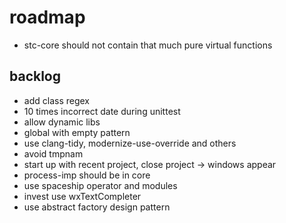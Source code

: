 # roadmap
- stc-core should not contain that much pure virtual functions

## backlog
- add class regex
- 10 times incorrect date during unittest
- allow dynamic libs
- global with empty pattern
- use clang-tidy, modernize-use-override and others
- avoid tmpnam
- start up with recent project, close project
  -> windows appear
- process-imp should be in core
- use spaceship operator
  and modules
- invest use wxTextCompleter
- use abstract factory design pattern
